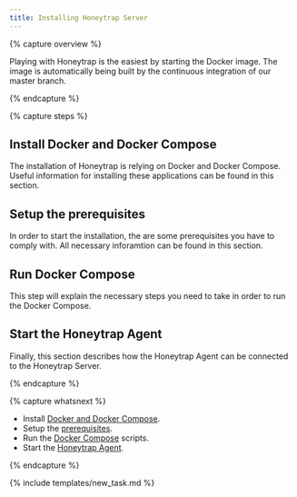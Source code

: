 ```yaml
---
title: Installing Honeytrap Server
---
```


{% capture overview %}

Playing with Honeytrap is the easiest by starting the Docker image. The image is automatically being built by the continuous integration of our master branch.

{% endcapture %}


{% capture steps %}

## Install Docker and Docker Compose

The installation of Honeytrap is relying on Docker and Docker Compose. Useful information for installing these applications can be found in this section.

## Setup the prerequisites 

In order to start the installation, the are some prerequisites you have to comply with. All necessary inforamtion can be found in this section.

## Run Docker Compose

This step will explain the necessary steps you need to take in order to run the Docker Compose.

## Start the Honeytrap Agent

Finally, this section describes how the Honeytrap Agent can be connected to the Honeytrap Server.

{% endcapture %}


{% capture whatsnext %}

* Install [Docker and Docker Compose](/docs/setup/server/install-docker/).
* Setup the [prerequisites](/docs/setup/server/setup-prerequisites/).
* Run the [Docker Compose](/docs/setup/server/setup-honeytrap-server/) scripts.
* Start the [Honeytrap Agent](/docs/setup/server/run-agent).

{% endcapture %}

{% include templates/new_task.md %}
